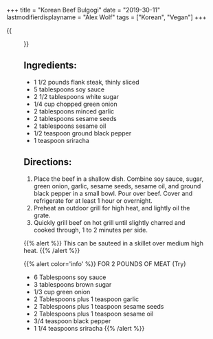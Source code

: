 +++
title = "Korean Beef Bulgogi"
date = "2019-30-11"
lastmodifierdisplayname = "Alex Wolf"
tags = ["Korean", "Vegan"]
+++

{{<figure src="/images/beef_bolgolgi.jpg">}}

## Ingredients:

* 1 1/2  pounds flank steak, thinly sliced
* 5 tablespoons soy sauce
* 2 1/2 tablespoons white sugar
* 1/4 cup chopped green onion
* 2 tablespoons minced garlic
* 2 tablespoons sesame seeds
* 2 tablespoons sesame oil
* 1/2 teaspoon ground black pepper
* 1  teaspoon sriracha

## Directions:

1. Place the beef in a shallow dish. Combine soy sauce, sugar, green onion, garlic, sesame seeds, sesame oil, and ground black pepper in a small bowl. Pour over beef. Cover and refrigerate for at least 1 hour or overnight.
2. Preheat an outdoor grill for high heat, and lightly oil the grate.
3. Quickly grill beef on hot grill until slightly charred and cooked through, 1 to 2 minutes per side.

{{% alert %}}
This can be sauteed in a skillet over medium high heat.
{{% /alert %}}

{{% alert color='info' %}}
FOR 2 POUNDS OF MEAT (Try)

* 6 Tablespoons soy sauce
* 3 tablespoons brown sugar
* 1/3 cup green onion
* 2 Tablespoons plus 1 teaspoon garlic
* 2 Tablespoons plus 1 teaspoon sesame seeds
* 2 Tablespoons plus 1 teaspoon sesame oil
* 3/4 teaspoon black pepper
* 1 1/4 teaspoons sriracha
{{% /alert %}}










